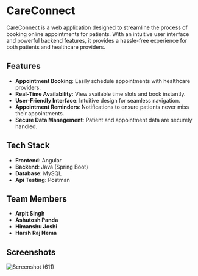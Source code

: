 # CareConnect

CareConnect is a web application designed to streamline the process of booking online appointments for patients. With an intuitive user interface and powerful backend features, it provides a hassle-free experience for both patients and healthcare providers.

## Features
- **Appointment Booking**: Easily schedule appointments with healthcare providers.
- **Real-Time Availability**: View available time slots and book instantly.
- **User-Friendly Interface**: Intuitive design for seamless navigation.
- **Appointment Reminders**: Notifications to ensure patients never miss their appointments.
- **Secure Data Management**: Patient and appointment data are securely handled.

## Tech Stack
- **Frontend**: Angular
- **Backend**: Java (Spring Boot)
- **Database**: MySQL
- **Api Testing**: Postman

## Team Members
- **Arpit Singh**
- **Ashutosh Panda**
- **Himanshu Joshi**
- **Harsh Raj Nema**

## Screenshots
![Screenshot (611)](https://github.com/user-attachments/assets/2ca656db-4f75-4dc4-bee0-7d1d59b296c1)

